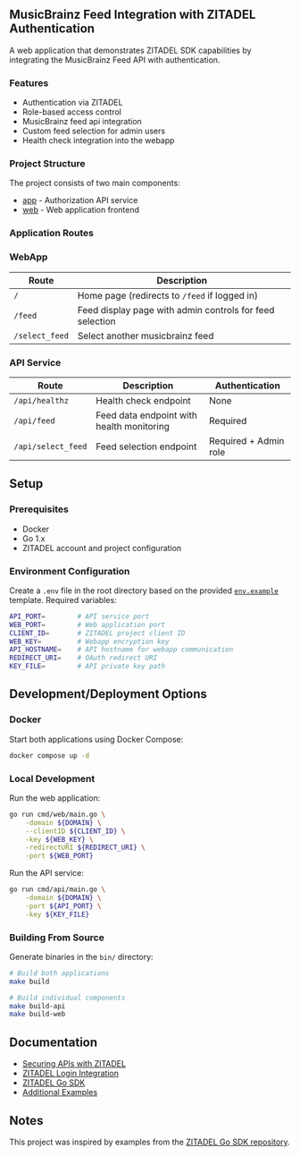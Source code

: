 ## MusicBrainz Feed Integration with ZITADEL Authentication

A web application that demonstrates ZITADEL SDK capabilities by integrating the MusicBrainz Feed API with authentication.

### Features

- Authentication via ZITADEL
- Role-based access control
- MusicBrainz feed api integration
- Custom feed selection for admin users
- Health check integration into the webapp 

### Project Structure

The project consists of two main components:
- [app](app) - Authorization API service 
- [web](web) - Web application frontend 

### Application Routes

### WebApp

| Route | Description |
|-------|-------------|
| `/` | Home page (redirects to `/feed` if logged in) 
| `/feed` | Feed display page with admin controls for feed selection |
| `/select_feed` | Select another musicbrainz feed |

### API Service

| Route | Description | Authentication |
|-------|-------------|----------------|
| `/api/healthz` | Health check endpoint | None |
| `/api/feed` | Feed data endpoint with health monitoring | Required |
| `/api/select_feed` | Feed selection endpoint | Required + Admin role |


## Setup

### Prerequisites

- Docker
- Go 1.x 
- ZITADEL account and project configuration

### Environment Configuration

Create a `.env` file in the root directory based on the provided [`env.example`](env.example) template. Required variables:

```bash
API_PORT=        # API service port
WEB_PORT=        # Web application port
CLIENT_ID=       # ZITADEL project client ID
WEB_KEY=         # Webapp encryption key
API_HOSTNAME=    # API hostname for webapp communication
REDIRECT_URI=    # OAuth redirect URI
KEY_FILE=        # API private key path
```

## Development/Deployment Options

### Docker

Start both applications using Docker Compose:

```bash
docker compose up -d
```

### Local Development

Run the web application:

```bash
go run cmd/web/main.go \
    -domain ${DOMAIN} \
    --clientID ${CLIENT_ID} \
    -key ${WEB_KEY} \
    -redirectURI ${REDIRECT_URI} \
    -port ${WEB_PORT}
```

Run the API service:

```bash
go run cmd/api/main.go \
    -domain ${DOMAIN} \
    -port ${API_PORT} \
    -key ${KEY_FILE}
```

### Building From Source

Generate binaries in the `bin/` directory:

```bash
# Build both applications
make build

# Build individual components
make build-api
make build-web
```

## Documentation

- [Securing APIs with ZITADEL](https://zitadel.com/docs/examples/secure-api/go)
- [ZITADEL Login Integration](https://zitadel.com/docs/examples/login/go)
- [ZITADEL Go SDK](https://github.com/zitadel/zitadel-go)
- [Additional Examples](https://github.com/zitadel/zitadel-go/tree/next/example)

## Notes 

This project was inspired by examples from the [ZITADEL Go SDK repository](https://github.com/zitadel/zitadel-go/tree/next/example).
